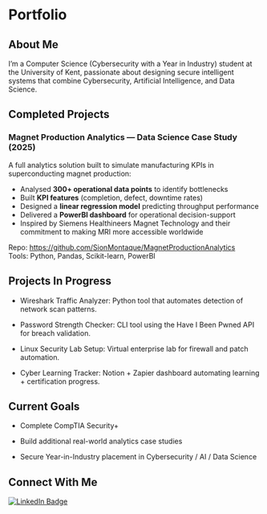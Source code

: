 # Portfolio

## About Me

I’m a Computer Science (Cybersecurity with a Year in Industry) student at the University of Kent, passionate about designing secure intelligent systems that combine Cybersecurity, Artificial Intelligence, and Data Science.


## Completed Projects

### **Magnet Production Analytics — Data Science Case Study (2025)**
A full analytics solution built to simulate manufacturing KPIs in superconducting magnet production:

- Analysed **300+ operational data points** to identify bottlenecks  
- Built **KPI features** (completion, defect, downtime rates)  
- Designed a **linear regression model** predicting throughput performance  
- Delivered a **PowerBI dashboard** for operational decision-support  
- Inspired by Siemens Healthineers Magnet Technology and their commitment to making MRI more accessible worldwide

Repo: https://github.com/SionMontaque/MagnetProductionAnalytics  
Tools: Python, Pandas, Scikit-learn, PowerBI


## Projects In Progress

- Wireshark Traffic Analyzer: Python tool that automates detection of network scan patterns.

- Password Strength Checker: CLI tool using the Have I Been Pwned API for breach validation.

- Linux Security Lab Setup: Virtual enterprise lab for firewall and patch automation.

- Cyber Learning Tracker: Notion + Zapier dashboard automating learning + certification progress.


## Current Goals

- Complete CompTIA Security+

- Build additional real-world analytics case studies

- Secure Year-in-Industry placement in Cybersecurity / AI / Data Science


## Connect With Me

<a href="https://www.linkedin.com/in/sionmontaque" target="_blank">
  <img src="https://img.shields.io/badge/LinkedIn-0077B5?style=for-the-badge&logo=linkedin&logoColor=white" alt="LinkedIn Badge"/>
</a>
